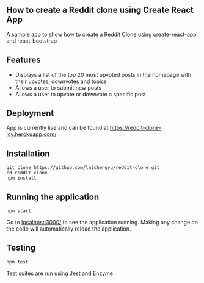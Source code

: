 ## How to create a Reddit clone using Create React App
A sample app to show how to create a Reddit Clone using create-react-app and react-bootstrap

## Features
* Displays a list of the top 20 most upvoted posts in the homepage with their upvotes, downvotes and topics
* Allows a user to submit new posts
* Allows a user to upvote or downvote a specific post

## Deployment
App is currently live and can be found at https://reddit-clone-lcy.herokuapp.com/

## Installation
```
git clone https://github.com/laichengyu/reddit-clone.git
cd reddit-clone
npm install
```

## Running the application
```
npm start
```
Go to [localhost:3000/](http://localhost:3000/) to see the application running. Making any change on the code will automatically reload the application.

## Testing
```
npm test
```
Test suites are run using Jest and Enzyme

